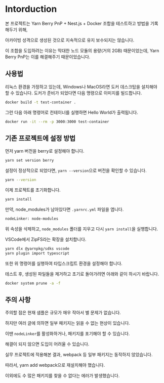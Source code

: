 # Intorduction

본 프로젝트는 Yarn Berry PnP + Nest.js + Docker 조합을 테스트하고 방법을 기록해두기 위해,

아카이빙 성격으로 생성된 것으로 지속적으로 유지 보수되지는 않습니다.

이 조합을 도입하려는 이유는 막대한 노드 모듈의 용량(거의 2GB) 때문이었는데, Yarn Berry PnP는 이를 해결해주기 때문이었습니다.

## 사용법

리눅스 환경을 가정하고 있는데, Windows나 MacOS라면 도커 데스크탑을 설치해야 할 수 있습니다.
도커가 준비가 되었다면 다음 명령으로 이미지를 빌드합니다.

```sh
docker build -t test-container .
```

그런 다음 아래 명령어로 컨테이너를 실행하면 Hello World가 출력됩니다.

```sh
docker run -it --rm -p 3000:3000 test-container
```

## 기존 프로젝트에 설정 방법

먼저 yarn 버전을 berry로 설정해야 합니다.

```sh
yarn set version berry
```

설정이 정상적으로 되었다면, `yarn --version`으로 버전을 확인할 수 있습니다.

```sh
yarn --version
```

이제 프로젝트를 초기화합니다.

```sh
yarn install
```

만약, node_modules가 남아있다면 `.yarnrc.yml` 파일을 엽니다.

```sh
nodeLinker: node-modules
```

위 속성을 삭제하고, `node_modules` 폴더를 지우고 다시 `yarn install`을 실행합니다.

VSCode에서 ZipFS라는 확장을 설치합니다.

```sh
yarn dlx @yarnpkg/sdks vscode
yarn plugin import typescript
```

또한 위 명령어를 실행하여 타입스크립트 환경을 설정해야 합니다.

테스트 후, 생성된 파일들을 제거하고 초기로 돌아가려면 아래와 같이 하시기 바랍니다.

```sh
docker system prune -a -f
```

## 주의 사항

주의할 점은 현재 샘플은 규모가 매우 작아서 별 문제가 없습니다.

하지만 여러 글에 의하면 일부 패키지는 읽을 수 없는 현상이 있습니다.

이땐 `nodeLinker`를 활성화하거나, 패키지를 포기해야 할 수 있습니다.

해결이 되지 않으면 도입이 어려울 수 있습니다.

실무 프로젝트에 적용해본 결과, webpack 등 일부 패키지는 동작하지 않았습니다.

따라서, yarn add webpack으로 재설치해야 했습니다.

이외에도 수 많은 패키지를 찾을 수 없다는 에러가 발생했습니다.
